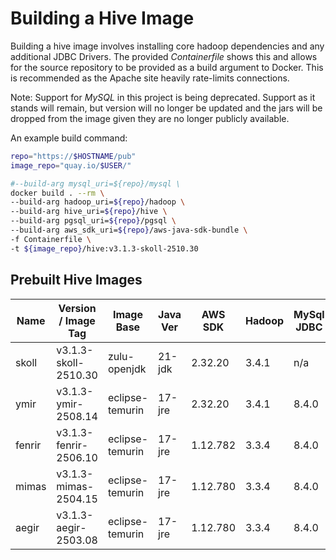 
Building a Hive Image
======================

Building a hive image involves installing core hadoop dependencies and any 
additional JDBC Drivers. The provided *Containerfile* shows this and 
allows for the source repository to be provided as a build argument to 
Docker. This is recommended as the Apache site heavily rate-limits connections.

Note: Support for *MySQL* in this project is being deprecated. Support as it 
stands will remain, but version will no longer be updated and the jars will be 
dropped from the image given they are no longer publicly available.


An example build command:

```bash
repo="https://$HOSTNAME/pub"
image_repo="quay.io/$USER/"

#--build-arg mysql_uri=${repo}/mysql \
docker build . --rm \
--build-arg hadoop_uri=${repo}/hadoop \
--build-arg hive_uri=${repo}/hive \
--build-arg pgsql_uri=${repo}/pgsql \
--build-arg aws_sdk_uri=${repo}/aws-java-sdk-bundle \
-f Containerfile \
-t ${image_repo}/hive:v3.1.3-skoll-2510.30
```

## Prebuilt Hive Images

|  Name   |  Version / Image Tag  |  Image Base     | Java Ver | AWS SDK  | Hadoop  | MySql JDBC | Pg JDBC |
|---------|-----------------------|-----------------|----------|----------|---------|------------|---------|
| skoll   | v3.1.3-skoll-2510.30  | zulu-openjdk    |  21-jdk  | 2.32.20  |  3.4.1  |    n/a     | 42.7.4  |
| ymir    | v3.1.3-ymir-2508.14   | eclipse-temurin |  17-jre  | 2.32.20  |  3.4.1  |   8.4.0    | 42.7.4  |
| fenrir  | v3.1.3-fenrir-2506.10 | eclipse-temurin |  17-jre  | 1.12.782 |  3.3.4  |   8.4.0    | 42.7.4  |
| mimas   | v3.1.3-mimas-2504.15  | eclipse-temurin |  17-jre  | 1.12.780 |  3.3.4  |   8.4.0    | 42.7.4  |
| aegir   | v3.1.3-aegir-2503.08  | eclipse-temurin |  17-jre  | 1.12.780 |  3.3.4  |   8.4.0    | 42.7.4  |
